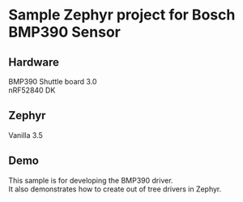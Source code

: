 # Sample Zephyr project for Bosch BMP390 Sensor

## Hardware 
BMP390 Shuttle board 3.0  
nRF52840 DK  

## Zephyr 
Vanilla 3.5  

## Demo 
This sample is for developing the BMP390 driver.  
It also demonstrates how to create out of tree drivers in Zephyr.  
